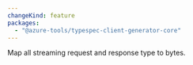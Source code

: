 ```yaml
---
changeKind: feature
packages:
  - "@azure-tools/typespec-client-generator-core"
---
```


Map all streaming request and response type to bytes.